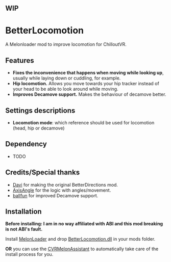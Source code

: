 ## WIP

# BetterLocomotion

A Melonloader mod to improve locomotion for ChilloutVR.

## Features

- **Fixes the inconvenience that happens when moving while looking up**, usually while laying down or cuddling, for example.
- **Hip locomotion.** Allows you move towards your hip tracker instead of your head to be able to look around while moving.
- **Improves Decamove support.** Makes the behaviour of decamove better.

## Settings descriptions

- **Locomotion mode**: which reference should be used for locomotion (head, hip or decamove)

## Dependency

- TODO

## Credits/Special thanks

- [Davi](https://github.com/d-magit) for making the original BetterDirections mod.
- [AxisAngle](https://twitter.com/DonaldFReynolds) for the logic with angles/movement.
- [ballfun](https://github.com/ballfn) for improved Decamove support.

## Installation

**Before installing: I am in no way affiliated with ABI and this mod breaking is not ABI's fault.**

Install [MelonLoader](https://melonwiki.xyz/#/) and drop [BetterLocomotion.dll](https://github.com/Louka3000/BetterLocomotionCVR/releases/latest/download/BetterLocomotion.dll) in your mods folder.

**OR** you can use the [CVRMelonAssistant](https://github.com/knah/CVRMelonAssistant/releases/latest/download/CVRMelonAssistant.exe) to automatically take care of the install process for you.
